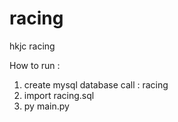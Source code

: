 # racing
hkjc racing

How to run :
1. create mysql database call : racing
2. import racing.sql
3. py main.py
